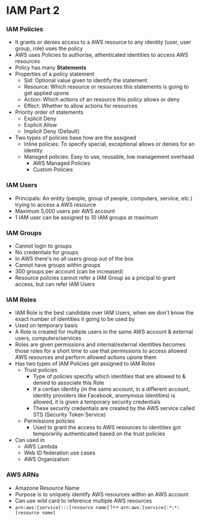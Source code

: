 
# IAM Part 2

### IAM Policies
- It grants or denies access to a AWS resource to any identity (user, user group, role) uses the policy
- AWS uses Policies to authorise, athenticated identities to access AWS resources
- Policy has many **Statements**
- Properties of a policy statement
    - Sid: Optional value given to identify the statement
    - Resource: Which resource or resources this statements is going to get applied upone
    - Action: Which actions of an resource this policy allows or deny
    - Effect: Whether to allow actions for resources
- Priority order of statements
    - Explicit Deny
    - Explicit Allow
    - Implicit Deny (Default)
- Two types of policies base how are the assigned
    - Inline policies: To specify special, exceptional allows or denies for an identity
    - Managed policies: Easy to use, reusable, low management overhead
        - AWS Managed Policies
        - Custom Policies

### IAM Users
- Principals: An entity (people, group of people, computers, service, etc.) trying to access a AWS resource
- Maximum 5,000 users per AWS account
- 1 IAM user can be assigned to 10 IAM groups at maximum

### IAM Groups
- Cannot login to groups
- No credentials for groups
- In AWS there's no all users group out of the box
- Cannot have groups within groups
- 300 groups per account (can be increased)
- Resource policies cannot refer a IAM Group as a pricipal to grant access, but can refer IAM Users

### IAM Roles
- IAM Role is the best candidate over IAM Users, when we don't know the exact number of identities it going to be used by
- Used on temporary basis
- A Role is created for multiple users in the same AWS account & external users, computers/services
- Roles are given permissions and internal/external identities becomes those roles for a short time to use that permissions to access allowed AWS resources and perform allowed actions upone them
- Has two types of IAM Policies get assigned to IAM Roles
    - Trust policies
        - Type of policies specifiy which identities that are allowed to & denied to associate this Role
        - If a certian identity (in the same account, in a different account, identity providers like Facebook, anonymous identities) is allowed, it is given a temporary security credentials
        - These security credentials are created by the AWS service called STS (Security Token Service)
    - Permissions policies
        - Used to grant the access to AWS resources to identities got temporariliy authenticated based on the trust policies
- Can used in
    - AWS Lambda
    - Web ID federation use cases 
    - AWS Organization

### AWS ARNs
- Amazone Resource Name
- Purpose is to uniquely identify AWS resources within an AWS account
- Can use wild card to reference multiple AWS resources
- `arn:aws:[service]:::[resource name]` !== `arn:aws:[service]:*:*:[resource name]`
